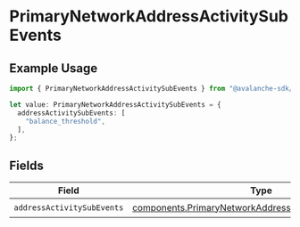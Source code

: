 # PrimaryNetworkAddressActivitySubEvents

## Example Usage

```typescript
import { PrimaryNetworkAddressActivitySubEvents } from "@avalanche-sdk/webhooks/models/components";

let value: PrimaryNetworkAddressActivitySubEvents = {
  addressActivitySubEvents: [
    "balance_threshold",
  ],
};
```

## Fields

| Field                                                                                                                          | Type                                                                                                                           | Required                                                                                                                       | Description                                                                                                                    |
| ------------------------------------------------------------------------------------------------------------------------------ | ------------------------------------------------------------------------------------------------------------------------------ | ------------------------------------------------------------------------------------------------------------------------------ | ------------------------------------------------------------------------------------------------------------------------------ |
| `addressActivitySubEvents`                                                                                                     | [components.PrimaryNetworkAddressActivitySubEventType](../../models/components/primarynetworkaddressactivitysubeventtype.md)[] | :heavy_check_mark:                                                                                                             | N/A                                                                                                                            |